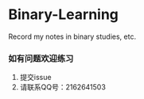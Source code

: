 # Binary-Learning
Record my notes in binary studies, etc.

### 如有问题欢迎练习
1. 提交issue
2. 请联系QQ号：2162641503
